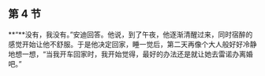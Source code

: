 ## 第 4 节

**“**没有，我没有。”安迪回答。他说，到了午夜，他逐渐清醒过来，同时宿醉的感觉开始让他不舒服。于是他决定回家，睡一觉后，第二天再像个大人般好好冷静地想一想，“当我开车回家时，我开始觉得，最好的办法还是就让她去雷诺办离婚吧。”
